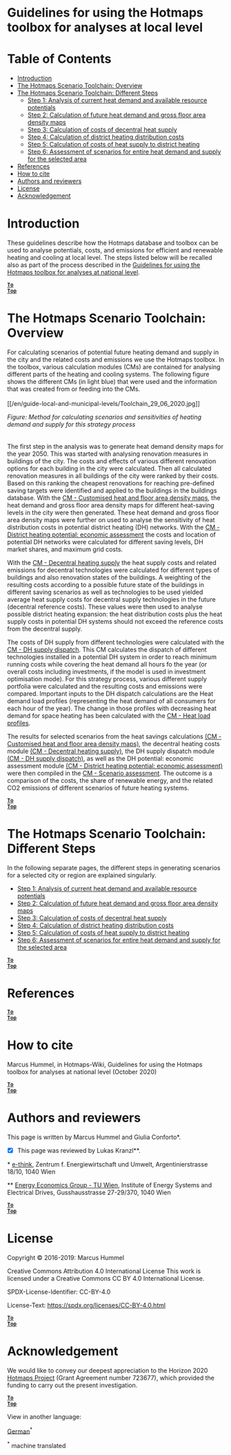 <h1>Guidelines for using the Hotmaps toolbox for analyses at local level</h1>

# Table of Contents
* [Introduction](#introduction)
* [The Hotmaps Scenario Toolchain: Overview](#the-hotmaps-scenario-toolchain-overview)
* [The Hotmaps Scenario Toolchain: Different Steps](#the-hotmaps-scenario-toolchain-different-steps)
  * [Step 1: Analysis of current heat demand and available resource potentials](https://wiki.hotmaps.hevs.ch/en/Step-1-Analysis-of-current-heat-demand-and-available-resource-potentials)
  * [Step 2: Calculation of future heat demand and gross floor area density maps](https://wiki.hotmaps.hevs.ch/en/Step-2-Calculation-of-future-heat-demand-and-gross-floor-area-density-maps)
  * [Step 3: Calculation of costs of decentral heat supply](https://wiki.hotmaps.hevs.ch/en/Step-3-Calculation-of-costs-of-decentral-heat-supply)
  * [Step 4: Calculation of district heating distribution costs](https://wiki.hotmaps.hevs.ch/en/Step-4-Calculation-of-district-heating-distribution-costs)
  * [Step 5: Calculation of costs of heat supply to district heating](https://wiki.hotmaps.hevs.ch/en/Step-5-Calculation-of-costs-of-heat-supply-to-district-heating)
  * [Step 6: Assessment of scenarios for entire heat demand and supply for the selected area](https://wiki.hotmaps.hevs.ch/en/Step-6-Assessment-of-scenarios-for-entire-heat-demand-and-supply-for-the-selected-area)
* [References](#references)
* [How to cite](#how-to-cite)
* [Authors and reviewers](#authors-and-reviewers)
* [License](#license)
* [Acknowledgement](#acknowledgement)


# Introduction

These guidelines describe how the Hotmaps database and toolbox can be used to analyse potentials, costs, and emissions for efficient and renewable heating and cooling at local level. The steps listed below will be recalled also as part of the process described in the [Guidelines for using the Hotmaps toolbox for analyses at national level](https://wiki.hotmaps.hevs.ch/en/guide-national-level-comprehensive-assessment-eed#introduction).

<code><ins>**[To Top](#table-of-contents)**</ins></code>

# The Hotmaps Scenario Toolchain: Overview

For calculating scenarios of potential future heating demand and supply in the city and the related costs and emissions we use the Hotmaps toolbox. In the toolbox, various calculation modules (CMs) are contained for analysing different parts of the heating and cooling systems. The following figure shows the different CMs (in light blue) that were used and the information that was created from or feeding into the CMs.
<br/>  
[[/en/guide-local-and-municipal-levels/Toolchain_29_06_2020.jpg]]
  
*Figure: Method for calculating scenarios and sensitivities of heating demand and supply for this strategy process*
<br/>  
<br/>
The first step in the analysis was to generate heat demand density maps for the year 2050. This was started with analysing renovation measures in buildings of the city. The costs and effects of various different renovation options for each building in the city were calculated. Then all calculated renovation measures in all buildings of the city were ranked by their costs. Based on this ranking the cheapest renovations for reaching pre-defined saving targets were identified and applied to the buildings in the buildings database. With the [CM - Customised heat and floor area density maps](https://wiki.hotmaps.hevs.ch/en/CM-Customized-heat-and-floor-area-density-maps), the heat demand and gross floor area density maps for different heat-saving levels in the city were then generated.
These heat demand and gross floor area density maps were further on used to analyse the sensitivity of heat distribution costs in potential district heating (DH) networks. With the [CM - District heating potential: economic assessment](https://wiki.hotmaps.hevs.ch/en/CM-District-heating-potential-economic-assessment) the costs and location of potential DH networks were calculated for different saving levels, DH market shares, and maximum grid costs.

With the [CM - Decentral heating supply](https://wiki.hotmaps.hevs.ch/en/CM-Decentral-heating-supply) the heat supply costs and related emissions for decentral technologies were calculated for different types of buildings and also renovation states of the buildings. A weighting of the resulting costs according to a possible future state of the buildings in different saving scenarios as well as technologies to be used yielded average heat supply costs for decentral supply technologies in the future (decentral reference costs). These values were then used to analyse possible district heating expansion: the heat distribution costs plus the heat supply costs in potential DH systems should not exceed the reference costs from the decentral supply.

The costs of DH supply from different technologies were calculated with the [CM - DH supply dispatch](https://wiki.hotmaps.hevs.ch/en/CM-District-heating-supply-dispatch). This CM calculates the dispatch of different technologies installed in a potential DH system in order to reach minimum running costs while covering the heat demand all hours fo the year (or overall costs including investments, if the model is used in investment optimisation mode). For this strategy process, various different supply portfolia were calculated and the resulting costs and emissions were compared. Important inputs to the DH dispatch calculations are the Heat demand load profiles (representing the heat demand of all consumers for each hour of the year). The change in those profiles with decreasing heat demand for space heating has been calculated with the [CM - Heat load profiles](https://wiki.hotmaps.hevs.ch/en/CM-Heat-load-profiles).

The results for selected scenarios from the heat savings calculations [(CM - Customised heat and floor area density maps)](https://wiki.hotmaps.hevs.ch/en/CM-Customized-heat-and-floor-area-density-maps), the decentral heating costs module [(CM - Decentral heating supply)](https://wiki.hotmaps.hevs.ch/en/CM-Decentral-heating-supply), the DH supply dispatch module [(CM - DH supply dispatch)](https://wiki.hotmaps.hevs.ch/en/CM-District-heating-supply-dispatch), as well as the DH potential: economic assessment module [(CM - District heating potential: economic assessment)](https://wiki.hotmaps.hevs.ch/en/CM-District-heating-potential-economic-assessment) were then compiled in the [CM - Scenario assessment](https://wiki.hotmaps.hevs.ch/en/CM-Scenario-assessment). The outcome is a comparison of the costs, the share of renewable energy, and the related CO2 emissions of different scenarios of future heating systems.

<code><ins>**[To Top](#table-of-contents)**</ins></code>


# The Hotmaps Scenario Toolchain: Different Steps

In the following separate pages, the different steps in generating scenarios for a selected city or region are explained singularly.

* [Step 1: Analysis of current heat demand and available resource potentials](https://wiki.hotmaps.hevs.ch/en/Step-1-Analysis-of-current-heat-demand-and-available-resource-potentials)
* [Step 2: Calculation of future heat demand and gross floor area density maps](https://wiki.hotmaps.hevs.ch/en/Step-2-Calculation-of-future-heat-demand-and-gross-floor-area-density-maps)
* [Step 3: Calculation of costs of decentral heat supply](https://wiki.hotmaps.hevs.ch/en/Step-3-Calculation-of-costs-of-decentral-heat-supply)
* [Step 4: Calculation of district heating distribution costs](https://wiki.hotmaps.hevs.ch/en/Step-4-Calculation-of-district-heating-distribution-costs)
* [Step 5: Calculation of costs of heat supply to district heating](https://wiki.hotmaps.hevs.ch/en/Step-5-Calculation-of-costs-of-heat-supply-to-district-heating)
* [Step 6: Assessment of scenarios for entire heat demand and supply for the selected area](https://wiki.hotmaps.hevs.ch/en/Step-6-Assessment-of-scenarios-for-entire-heat-demand-and-supply-for-the-selected-area)

<code><ins>**[To Top](#table-of-contents)**</ins></code>


# References

<code><ins>**[To Top](#table-of-contents)**</ins></code>


# How to cite
Marcus Hummel, in Hotmaps-Wiki, Guidelines for using the Hotmaps toolbox for analyses at national level (October 2020)

<code><ins>**[To Top](#table-of-contents)**</ins></code>


# Authors and reviewers
This page is written by Marcus Hummel and Giulia Conforto\*.
- [x] This page was reviewed by Lukas Kranzl\**.

\* [e-think](https://e-think.ac.at/),
Zentrum f. Energiewirtschaft und Umwelt,
Argentinierstrasse 18/10,
1040 Wien

\** [Energy Economics Group - TU Wien](https://eeg.tuwien.ac.at/),
Institute of Energy Systems and Electrical Drives,
Gusshausstrasse 27-29/370,
1040 Wien

<code><ins>**[To Top](#table-of-contents)**</ins></code>


# License
Copyright © 2016-2019: Marcus Hummel

Creative Commons Attribution 4.0 International License
This work is licensed under a Creative Commons CC BY 4.0 International License.

SPDX-License-Identifier: CC-BY-4.0

License-Text: https://spdx.org/licenses/CC-BY-4.0.html

<code><ins>**[To Top](#table-of-contents)**</ins></code>


# Acknowledgement
We would like to convey our deepest appreciation to the Horizon 2020 [Hotmaps Project](https://www.hotmaps-project.eu) (Grant Agreement number 723677), which provided the funding to carry out the present investigation.

<code><ins>**[To Top](#table-of-contents)**</ins></code>




<!--- THIS IS A SUPER UNIQUE IDENTIFIER -->

View in another language:

 [German](../de/GL-national)<sup>\*</sup> 

<sup>\*</sup> machine translated
